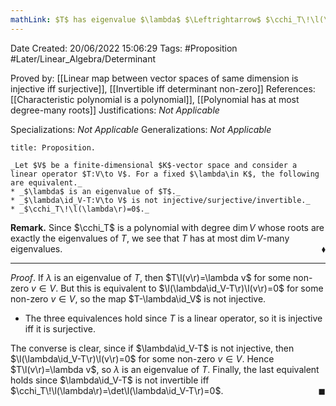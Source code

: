 ```yaml
---
mathLink: $T$ has eigenvalue $\lambda$ $\Leftrightarrow$ $\cchi_T\!\l(\lambda\r)=0$
---
```


<div class="topSpace"></div>

Date Created: 20/06/2022 15:06:29
Tags: #Proposition #Later/Linear_Algebra/Determinant

Proved by: [[Linear map between vector spaces of same dimension is injective iff surjective]], [[Invertible iff determinant non-zero]]
References: [[Characteristic polynomial is a polynomial]], [[Polynomial has at most degree-many roots]]
Justifications: _Not Applicable_

Specializations: _Not Applicable_
Generalizations: _Not Applicable_

``` ad-Proposition
title: Proposition.

_Let $V$ be a finite-dimensional $K$-vector space and consider a linear operator $T:V\to V$. For a fixed $\lambda\in K$, the following are equivalent._
* _$\lambda$ is an eigenvalue of $T$._
* _$\lambda\id_V-T:V\to V$ is not injective/surjective/invertible._
* _$\cchi_T\!\l(\lambda\r)=0$._

```

**Remark.** Since $\cchi_T$ is a polynomial with degree $\dim V$ whose roots are exactly the eigenvalues of $T$, we see that $T$ has at most $\dim V$-many eigenvalues.<span style="float:right;">$\blacklozenge$</span>

---

_Proof_. If $\lambda$ is an eigenvalue of $T$, then $T\l(v\r)=\lambda v$ for some non-zero $v\in V$. But this is equivalent to $\l(\lambda\id_V-T\r)\l(v\r)=0$ for some non-zero $v\in V$, so the map $T-\lambda\id_V$ is not injective.
* The three equivalences hold since $T$ is a linear operator, so it is injective iff it is surjective.

The converse is clear, since if $\lambda\id_V-T$ is not injective, then $\l(\lambda\id_V-T\r)\l(v\r)=0$ for some non-zero $v\in V$. Hence $T\l(v\r)=\lambda v$, so $\lambda$ is an eigenvalue of $T$. Finally, the last equivalent holds since $\lambda\id_V-T$ is not invertible iff $\cchi_T\!\l(\lambda\r)=\det\l(\lambda\id_V-T\r)=0$.<span style="float:right;">$\blacksquare$</span>
